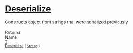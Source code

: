 # [Deserialize](./SerializationHelper-100664030.md)

Constructs object from strings that were serialized previously
<br><br>
Returns<img width=542/>Name
<br>
<sub>[T](./SerializationHelper-100664030.md)</sub><img width=500/><sub>[Deserialize](./SerializationHelper-100664030.md) ( [`String`](https://docs.microsoft.com/en-us/dotnet/api/System.String) )</sub><br>


